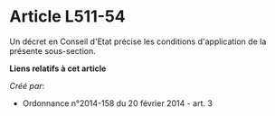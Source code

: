 # Article L511-54

Un décret en Conseil d'Etat précise les conditions d'application de la présente sous-section.

**Liens relatifs à cet article**

_Créé par_:

  - Ordonnance n°2014-158 du 20 février 2014 - art. 3
